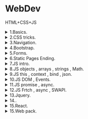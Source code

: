 # WebDev
 HTML+CSS+JS


<details><summary> 1.Basics.  </summary><p>

---

[Murkup basics](CW/lesson_01/ "CW\lesson_01\")   

[Murkup basics](HW/lesson_01/ "HW\lesson_01\")   

---

</p></details>

<details><summary> 2.CSS tricks.  </summary><p>

[Site with html docu](https://html5book.ru/ "https://html5book.ru/")

[CSS tricks](https://css-tricks.com/ "https://css-tricks.com/")   

[Mozzilla docs](https://developer.mozilla.org/ru/ "https://developer.mozilla.org/ru/")   

---

[CSS lesson example](CW/lesson_02/second "CW\lesson_02\second")   

---

</p></details>

<details><summary> 3.Navigation. </summary><p>

---

[Navigation menu basics](CW/lesson_03/ "CW\lesson_03\")   

[Murkup basics](HW/lesson_03/ "HW\lesson_03\")   

---

</p></details>

<details><summary> 4.Bootstrap. </summary><p>

> - Можно подключить фреймворк динамически (нужно интернет подключение постоянное) либо скачать
> - Есть готовая система грида ждя ажаптивной верстки
> - При использовании грида делит ширину вью порта на 12 столбцов

---

[table , iframe example](CW/lesson_04/ "CW\lesson_04\")   

[cards , perspective](HW/lesson_04/cardsSubscribe "HW\lesson_04\cardsSubscribe")   

[fixed animated side menu(buggy a little)](HW/lesson_04/fixedMenu "HW\lesson_04\fixedMenu")   

[table , sticky(not fixed) row and head](HW/lesson_04/stickyTable "HW\lesson_04\stickyTable")   

---

</p></details>

<details><summary> 5.Forms. </summary><p>

---

[forms , inputs example](CW/lesson_05/ "CW\lesson_05\")   

[form , inputs , credit card style](HW/lesson_05/creditCard "HW\lesson_05\creditCard")   

[mini css lib for inputs](HW/lesson_05/cssControlsLib "HW\lesson_05\cssControlsLib")   

[register form , adaptive form , 3 sizes](HW/lesson_05/registerForm "HW\lesson_05\registerForm")   


---

</p></details>


<details><summary> 6.Static Pages Ending. </summary><p>

### Exam theme:
- Сайт 4-5 странниц.
- 3 основных цвета
- Тема сайта "Пиво"

---

[cards , bootstrap usability example](CW/lesson_06/intro_Bootstrap "CW\lesson_06\intro_Bootstrap")   

[boostrap template page usability](HW/lesson_06/bootstrap_page "HW\lesson_06\bootstrap_page")   

---

</p></details>


<details><summary> 7.JS intro. </summary><p>

> - NetScape разработал в 90х , использовался сначала для написания клиентских сценариев
> - Веб , Десктоп , игры , покрывает все
> - Язык с динамической типизацией , тип данных переменных определяется во время выполнения
> - Точку с запятой ставить не обязательно
> - `===` проверяет на равенство без приведения типов , `==` пытается привести типы ,а потом сравнить
> - `if` скобки должны быть обязательно ,даже если только одна строка
> - `a = 10` обьявление в глобальной области видимости , `var a = 10` обьявление в области видимости ф-и , `let a = 10` обьявление в локальной области видимости(как обычно в языках)
> - `2**5` возведение в степень
> - `prompt` запрос ввода пользователя
> - В ф-ю не обязательно передавать все параметры 
> - Строка обьявляется тремя способами : `"str"`, `'str'` , ``str`` (символов нет)


---

[js intro example](CW/lesson_07/ "CW\lesson_07\")   

[js few functions with time , intro example](HW/lesson_07/script.js "HW\lesson_07\script.js")   

---

</p></details>


<details><summary> 8.JS objects , arrays , strings , Math. </summary><p>

---

[js objects , arrays , obj clonning example](CW/lesson_08/objects_arrays/index.js "CW\lesson_08\objects_arrays\index.js")   

[js classes , fraction , time example](HW/lesson_08/week_01/script.js "HW\lesson_08\week_01\script.js")   

[js closure functions , sort() , classes , apply(context) , reduce() , arrays , document.write(generate html) , filter() example](HW/lesson_08/week_02/script.js "HW\lesson_08\week_02\script.js")   

---

</p></details>

<details><summary> 9.JS this , context , bind , json. </summary><p>

---

[js this , context , bind , json example](CW/lesson_09/index.js "CW\lesson_09\index.js")   

[js cleses , html and css generation example](HW/lesson_09/index.js "HW\lesson_09\index.js")   

---

</p></details>

<details><summary> 10.JS DOM , Events. </summary><p>

---

[js work with DOM , event listeners example](CW/lesson_10/script.js "CW\lesson_10\script.js")   

---

</p></details>

<details><summary> 11.JS promise , async. </summary><p>

---

[js promise , async example](CW/lesson_11/index.js "CW\lesson_11\index.js")   

[js async , fully js , generate html example](HW/lesson_11/dynamycCalendar/index.js "HW\lesson_11\dynamycCalendar\index.js")   

[js events , nice expandable objects example](HW/lesson_11/expandableObjects/index.js "HW\lesson_11\expandableObjects\index.js")   

[js events , async\lazy img loading , gallery carousel example](HW/lesson_11/gallerySlider/index.js "HW\lesson_11\gallerySlider\index.js")   

[js scroll and item size event , async appending new blocks example](HW/lesson_11/newsFeed/index.js "HW\lesson_11\newsFeed\index.js")   

[js nice range wrapper example](HW/lesson_11/scrollBar/index.js "HW\lesson_11\scrollBar\index.js")   

---

</p></details>

<details><summary> 12.JS Frtch , async , SWAPI. </summary><p>

---

[js fetch , async , swapi example](CW/lesson_12/index.js "CW\lesson_12\index.js")

[js fetch , async , themoviedb api , modal example](HW/lesson_12/index.js "HW\lesson_12\index.js")

---

</p></details>


<details><summary> 13.Jquery. </summary><p>

---

[jquery example](CW/lesson_13/index.js "CW\lesson_13\index.js")

[jquery password generator example](HW/lesson_13/passGen/index.js "HW\lesson_13\passGen\index.js")

[jquery sizebale blocks example](HW/lesson_13/respCont/index.js "HW\lesson_13\respCont\index.js")

---

</p></details>

<details><summary> 14.. </summary><p>

---

[sizeable iamge viewer ,pagging ,slideshow ,js anumation](HW/lesson_14/carousel "HW\lesson_14\carousel")

---

</p></details>

<details><summary> 15.React. </summary><p>

[react documentation](https://ru.reactjs.org/docs/create-a-new-react-app.html "ru.reactjs.org")

[React native , react for mobile dev](https://reactnative.dev/ "https://reactnative.dev/")

```
npx create-react-app 'name'
npm install
```

>Angular using type script
>U can also use it with React
>There is 'babel' compiller to translate tp in sj in real time
>yarn (pm) - faster then npm
>Fluuter (datrt)  - framerwork for mobile dev

---

[React example](CW/lesson_15/reactDemo/demo "CW\lesson_15\reactDemo\demo")

[weatherbit api in react realization](HW/lesson_15/weather_forecast "HW\lesson_15\weather_forecast")

---

</p></details>

<details><summary> 15.Web pack. </summary><p>

---

[React example](CW/lesson_16/webpack_sample "CW\lesson_16\webpack_sample")

[base react app](HW/lesson_16/base_example "HW\lesson_16\base_example")

---

</p></details>
